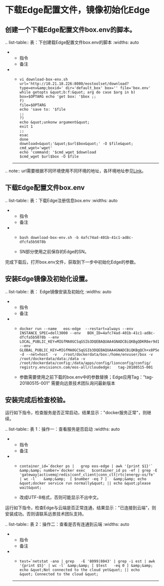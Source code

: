 # 下载Edge配置文件，镜像初始化Edge

## 创建一个下载Edge配置文件box.env的脚本。

.. list-table:: 表：下创建载Edge配置文件box.env的脚本
   :widths: auto

   * - 指令
     - 备注
   * -
       ```
       vi download-box-env.sh url='http://10.21.18.226:8080/eostoolset/download?type=env&amp;boxid=' dir='default_box' box='' file='box.env' while getopts &quot;b:f:&quot; arg do case $arg in b) box=$OPTARG echo 'get box: '$box ;;
       f)
       file=$OPTARG
       echo 'save to: '$file
       ;;
       ?)
       echo &quot;unkonw argument&quot;
       exit 1
       ;;
       esac
       done
       download=&quot;'&quot;$url$box&quot;' -O $file&quot;
       cmd_wget='wget'
       echo 'command: '$cmd_wget $download
       $cmd_wget $url$box -O $file
       ```

     - --

.. note:: url需要根据不同环境使用不同环境的地址，各环境地址参见[Link](applying_edge)。

## 下载Edge配置文件box.env

.. list-table:: 表：下载Edge注册信息box.env
   :widths: auto

   * - 指令
     - 备注
   * -
       ```
       bash download-box-env.sh -b 4afc74ad-401b-41c1-ad8c-dfcfa5b5078b
       ```

     - SN部分使用之前保存的Edge的SN。

完成下载后，打开box.env文件，获取到下一步中初始化Edge的参数。

## 安装Edge镜像及初始化设置。

.. list-table:: 表： Edge镜像安装及初始化
   :widths: auto

   * - 指令
     - 备注
   * -
       ```
       docker run --name   eos-edge  --restart=always --env    INSTANCE_SPEC=dell3000 --env   BOX_ID=4afc74ad-401b-41c1-ad8c-dfcfa5b5078b --env    LOCAL_PUBLIC_KEY=MIGfMA0GCSqGSIb3DQEBAQUAA4GNADCBiQKBgQDKR8er9d1vFWrJIkVGEXqChfUYqWug4wK9RgV2A9Lc8P1mGqXBIfJcpevhCsijQmCfpwqx/p36ULCfNy/590d3guybfXfcELYG2MXGnjTgeSBj5bhqAObpW/78YomlnFq29KSCHqBw9TXmm6JvNebUUTUnKUe2GUWRv5XVEMnegwIDAQAB   --env   GLOBAL_PUBLIC_KEY=MIGfMA0GCSqGSIb3DQEBAQUAA4GNADCBiQKBgQCh+x8P5evInljwkALg9Qro20BJ9LOHndtvnI/yPrj5LqKeF7HkR/F1t+EDetF5/LQhOvML4xPSr9QQyuL51aCYJG8w/Ijpqp6pxNtTyEE61vj23KRxAYQ9rz01vMuxmITyltRmMhNSCKN95T2++DoxzaEntrV6mWW5cAY55n1IpQIDAQAB   -d --net=host  -v   /root/dockerdata/box:/home/envuser/box -v /root/dockerdata/data:/data -v   /root/dockerdata/config:/data/apps/config/lionconfig/config/   registry.envisioncn.com/eos-all/cloudedge:   tag-20180515-001
       ```

     - 参数需要使用之前下载的box.env中的参数替换；Edge应用Tag："tag-20180515-001" 需要向远景技术团队询问最新版本

## 安装完成后检查校验。

运行如下指令，检查服务是否正常启动，结果显示："docker服务正常"，则继续。

.. list-table:: 表 1：操作一：查看服务是否启动
   :widths: auto

   * - 指令
     - 备注
   * -
       ```
       container_id=`docker ps |   grep eos-edge | awk '{print $1}'` &amp;&amp; number=`docker exec   $container_id ps -ef | grep -E   'gateway|activemq|redis|conf_client|conn_clt|rtc|energy-os/fe' | wc -l`   &amp;&amp;  [ $number -eq 7 ]   &amp;&amp; echo &quot;docker service run normally&quot; || echo &quot;please wait&quot;
       ```

     - 改成UTF-8格式，否则可能显示不出中文。

运行如下指令，检查Edge与云端是否正常连通，结果显示："已连接到云端"，则安装成功。否则请联系远景技术团队支持。

.. list-table:: 表 2：操作二：查看是否有连通到云端
   :widths: auto

   * - 指令
     - 备注
   * -
       ```
       test=`netstat -ano | grep   -E '8099|8043' | grep -i est | awk '{print $5}' | wc -l` &amp;&amp; [ $test   -eq 0 ] &amp;&amp; echo &quot;Not connected to the cloud yet&quot; || echo   &quot; Connected to the cloud &quot;
       ```

     - --

<!--end-->
